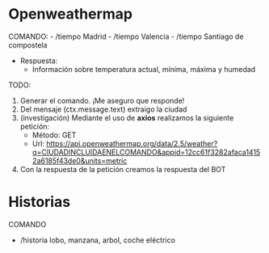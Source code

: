 # Openweathermap

COMANDO: - /tiempo Madrid - /tiempo Valencia - /tiempo Santiago de compostela

- Respuesta:
  - Información sobre temperatura actual, mínima, máxima y humedad

TODO:

1. Generar el comando. ¡Me aseguro que responde!
2. Del mensaje (ctx.message.text) extraigo la ciudad
3. (investigación) Mediante el uso de **axios** realizamos la siguiente petición:
   - Método: GET
   - Url: https://api.openweathermap.org/data/2.5/weather?q=CIUDADINCLUIDAENELCOMANDO&appid=12cc61f3282afaca14152a6185f43de0&units=metric
4. Con la respuesta de la petición creamos la respuesta del BOT

# Historias

COMANDO

- /historia lobo, manzana, arbol, coche eléctrico
